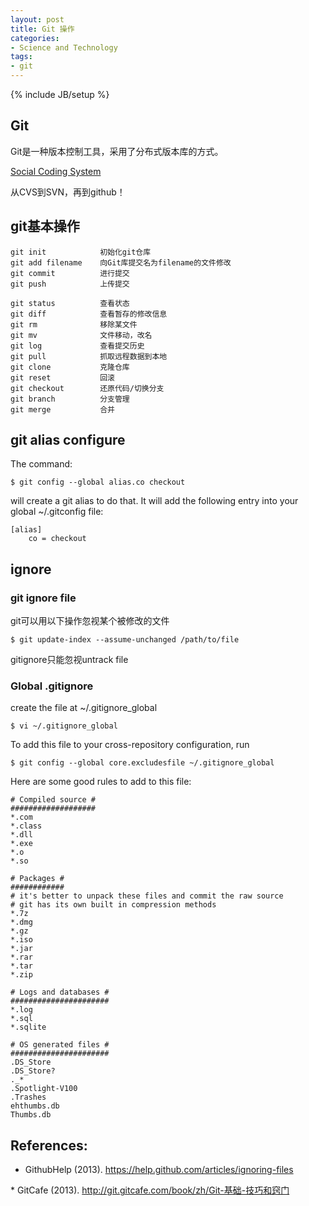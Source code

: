 ```yaml
---
layout: post
title: Git 操作
categories:
- Science and Technology
tags:
- git
---
```

{% include JB/setup %}

## Git

Git是一种版本控制工具，采用了分布式版本库的方式。

[Social Coding System](https://www.slideshare.net/slideshow/embed_code/9106941)

从CVS到SVN，再到github！

## git基本操作

    git init            初始化git仓库
    git add filename    向Git库提交名为filename的文件修改
    git commit          进行提交
    git push            上传提交

    git status          查看状态
    git diff            查看暂存的修改信息
    git rm              移除某文件
    git mv              文件移动，改名
    git log             查看提交历史
    git pull            抓取远程数据到本地
    git clone           克隆仓库
    git reset           回滚
    git checkout        还原代码/切换分支
    git branch          分支管理
    git merge           合并

## git alias configure

The command:

    $ git config --global alias.co checkout

will create a git alias to do that. It will add the following entry into your global ~/.gitconfig file:

    [alias]
        co = checkout


## ignore

### git ignore file
git可以用以下操作忽视某个被修改的文件

    $ git update-index --assume-unchanged /path/to/file

gitignore只能忽视untrack file



### Global .gitignore
create the file at ~/.gitignore_global

    $ vi ~/.gitignore_global

To add this file to your cross-repository configuration, run

    $ git config --global core.excludesfile ~/.gitignore_global

Here are some good rules to add to this file:  

    # Compiled source #
    ###################
    *.com
    *.class
    *.dll
    *.exe
    *.o
    *.so

    # Packages #
    ############
    # it's better to unpack these files and commit the raw source
    # git has its own built in compression methods
    *.7z
    *.dmg
    *.gz
    *.iso
    *.jar
    *.rar
    *.tar
    *.zip

    # Logs and databases #
    ######################
    *.log
    *.sql
    *.sqlite

    # OS generated files #
    ######################
    .DS_Store
    .DS_Store?
    ._*
    .Spotlight-V100
    .Trashes
    ehthumbs.db
    Thumbs.db

## References:
* GithubHelp (2013). <a href="https://help.github.com/articles/ignoring-files" title="Ignoring files">https://help.github.com/articles/ignoring-files
</a>
* GitCafe (2013). <a href="http://git.gitcafe.com/book/zh/Git-%E5%9F%BA%E7%A1%80-%E6%8A%80%E5%B7%A7%E5%92%8C%E7%AA%8D%E9%97%A8" title="Git 基础 - 技巧和窍门">http://git.gitcafe.com/book/zh/Git-基础-技巧和窍门</a>

